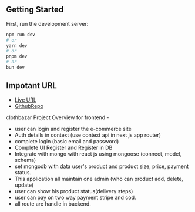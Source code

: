 
## Getting Started

First, run the development server:

```bash
npm run dev
# or
yarn dev
# or
pnpm dev
# or
bun dev
```

## Impotant URL



- [Live URL](https://cloth-bazar-frontend.vercel.app/) 
- [GithubRepo](https://github.com/Muktadirnayem66/cloth-bazar/tree/main/frontend) 


clothbazar Project Overview for frontend - 
- user can login and register the e-commerce site
- Auth details in context (use context api in next js app router)
- complete login (basic email and password)
- Complete UI Register and Register in DB 
- Integrate with mongo with react js using mongoose (connect, model, schema)
- set mongodb with data user's product and product size, price, payment status.
- This application all maintain one admin (who can product add, delete, update)
- user can show his product status(delivery steps)
- user can pay on two way payment stripe and cod.
- all route are handle in backend.

